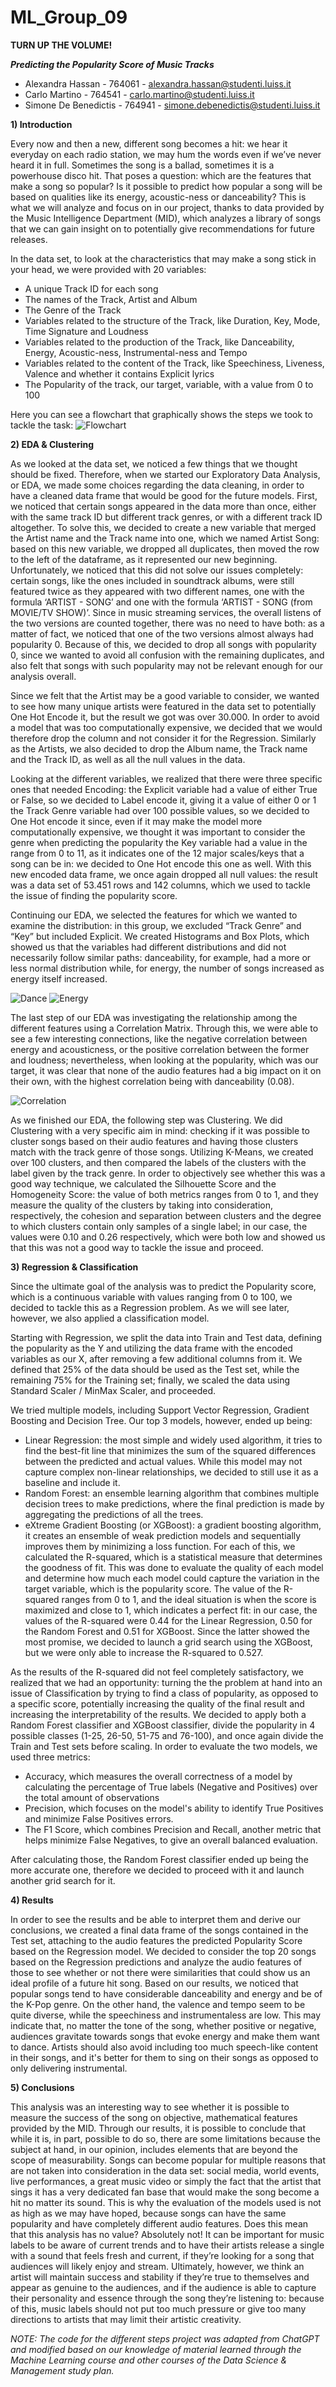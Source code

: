 # ML_Group_09

**TURN UP THE VOLUME!**

***Predicting the Popularity Score of Music Tracks***

* Alexandra Hassan - 764061 - alexandra.hassan@studenti.luiss.it
* Carlo Martino - 764541 - carlo.martino@studenti.luiss.it
* Simone De Benedictis - 764941 - simone.debenedictis@studenti.luiss.it

**1) Introduction**

Every now and then a new, different song becomes a hit: we hear it everyday on each radio station, we may hum the words even if we’ve never heard it in full. Sometimes the song is a ballad, sometimes it is a powerhouse disco hit.
That poses a question: which are the features that make a song so popular? Is it possible to predict how popular a song will be based on qualities like its energy, acoustic-ness or danceability?
This is what we will analyze and focus on in our project, thanks to data provided by the Music Intelligence Department (MID), which analyzes a library of songs that we can gain insight on to potentially give recommendations for future releases.

In the data set, to look at the characteristics that may make a song stick in your head, we were provided with 20 variables: 
* A unique Track ID for each song
* The names of the Track, Artist and Album
* The Genre of the Track
* Variables related to the structure of the Track, like Duration, Key, Mode, Time Signature and Loudness
* Variables related to the production of the Track, like Danceability, Energy, Acoustic-ness, Instrumental-ness and Tempo
* Variables related to the content of the Track, like Speechiness, Liveness, Valence and whether it contains Explicit lyrics
* The Popularity of the track, our target, variable, with a value from 0 to 100

Here you can see a flowchart that graphically shows the steps we took to tackle the task:
![Flowchart](images/Flowchart.jpg)

**2) EDA & Clustering**

As we looked at the data set, we noticed a few things that we thought should be fixed.
Therefore, when we started our Exploratory Data Analysis, or EDA, we made some choices regarding the data cleaning, in order to have a cleaned data frame that would be good for the future models.
First, we noticed that certain songs appeared in the data more than once, either with the same track ID but different track genres, or with a different track ID altogether. To solve this, we decided to create a new variable that merged the Artist name and the Track name into one, which we named Artist Song: based on this new variable, we dropped all duplicates, then moved the row to the left of the dataframe, as it represented our new beginning.
Unfortunately, we noticed that this did not solve our issues completely: certain songs, like the ones included in soundtrack albums, were still featured twice as they appeared with two different names, one with the formula ‘ARTIST - SONG’ and one with the formula ‘ARTIST - SONG (from MOVIE/TV SHOW)’. Since in music streaming services, the overall listens of the two versions are counted together, there was no need to have both: as a matter of fact, we noticed that one of the two versions almost always had popularity 0. 
Because of this, we decided to drop all songs with popularity 0, since we wanted to avoid all confusion with the remaining duplicates, and also felt that songs with such popularity may not be relevant enough for our analysis overall.

Since we felt that the Artist may be a good variable to consider, we wanted to see how many unique artists were featured in the data set to potentially One Hot Encode it, but the result we got was over 30.000. In order to avoid a model that was too computationally expensive, we decided that we would therefore drop the column and not consider it for the Regression.
Similarly as the Artists, we also decided to drop the Album name, the Track name and the Track ID, as well as all the null values in the data.

Looking at the different variables, we realized that there were three specific ones that needed Encoding:
the Explicit variable had a value of either True or False, so we decided to Label encode it, giving it a value of either 0 or 1
the Track Genre variable had over 100 possible values, so we decided to One Hot encode it since, even if it may make the model more computationally expensive, we thought it was important to consider the genre when predicting the popularity
the Key variable had a value in the range from 0 to 11, as it indicates one of the 12 major scales/keys that a song can be in: we decided to One Hot encode this one as well.
With this new encoded data frame, we once again dropped all null values: the result was a data set of 53.451 rows and 142 columns, which we used to tackle the issue of finding the popularity score.

Continuing our EDA, we selected the features for which we wanted to examine the distribution: in this group, we excluded “Track Genre” and “Key” but included Explicit.
We created Histograms and Box Plots, which showed us that the variables had different distributions and did not necessarily follow similar paths: danceability, for example, had a more or less normal distribution while, for energy, the number of songs increased as energy itself increased.

![Dance](images/Dance.png)
![Energy](images/Energy.png)

The last step of our EDA was investigating the relationship among the different features using a Correlation Matrix.
Through this, we were able to see a few interesting connections, like the negative correlation between energy and acousticness, or the positive correlation between the former and loudness; nevertheless, when looking at the popularity, which was our target, it was clear that none of the audio features had a big impact on it on their own, with the highest correlation being with danceability (0.08).

![Correlation](images/Correlation.png)

As we finished our EDA, the following step was Clustering.
We did Clustering with a very specific aim in mind: checking if it was possible to cluster songs based on their audio features and having those clusters match with the track genre of those songs.
Utilizing K-Means, we created over 100 clusters, and then compared the labels of the clusters with the label given by the track genre.
In order to objectively see whether this was a good way technique, we calculated the Silhouette Score and the Homogeneity Score: the value of both metrics ranges from 0 to 1, and they measure the quality of the clusters by taking into consideration, respectively, the cohesion and separation between clusters and the degree to which clusters contain only samples of a single label; in our case, the values were 0.10 and 0.26 respectively, which were both low and showed us that this was not a good way to tackle the issue and proceed.

**3) Regression & Classification**

Since the ultimate goal of the analysis was to predict the Popularity score, which is a continuous variable with values ranging from 0 to 100, we decided to tackle this as a Regression problem. As we will see later, however, we also applied a classification model.

Starting with Regression, we split the data into Train and Test data, defining the popularity as the Y and utilizing the data frame with the encoded variables as our X, after removing a few additional columns from it.
We defined that 25% of the data should be used as the Test set, while the remaining 75% for the Training set; finally, we scaled the data using Standard Scaler / MinMax Scaler, and proceeded.

We tried multiple models, including Support Vector Regression, Gradient Boosting and Decision Tree. Our top 3 models, however, ended up being:
* Linear Regression: the most simple and widely used algorithm, it tries to find the best-fit line that minimizes the sum of the squared differences between the predicted and actual values. While this model may not capture complex non-linear relationships, we decided to still use it as a baseline and include it.
* Random Forest: an ensemble learning algorithm that combines multiple decision trees to make predictions, where the final prediction is made by aggregating the predictions of all the trees.
* eXtreme Gradient Boosting (or XGBoost): a gradient boosting algorithm, it creates an ensemble of weak prediction models and sequentially improves them by minimizing a loss function.
For each of this, we calculated the R-squared, which is a statistical measure that determines the goodness of fit.
This was done to evaluate the quality of each model and determine how much each model could capture the variation in the target variable, which is the popularity score.
The value of the R-squared ranges from 0 to 1, and the ideal situation is when the score is maximized and close to 1, which indicates a perfect fit: in our case, the values of the R-squared were 0.44 for the Linear Regression, 0.50 for the Random Forest and 0.51 for XGBoost.
Since the latter showed the most promise, we decided to launch a grid search using the XGBoost, but we were only able to increase the R-squared to 0.527.

As the results of the R-squared did not feel completely satisfactory, we realized that we had an opportunity: turning the the problem at hand into an issue of Classification by trying to find a class of popularity, as opposed to a specific score, potentially increasing the quality of the final result and increasing the interpretability of the results.
We decided to apply both a Random Forest classifier and XGBoost classifier, divide the popularity in 4 possible classes (1-25, 26-50, 51-75 and 76-100), and once again divide the Train and Test sets before scaling.
In order to evaluate the two models, we used three metrics:
* Accuracy, which measures the overall correctness of a model by calculating the percentage of True labels (Negative and Positives) over the total amount of observations
* Precision, which focuses on the model's ability to identify True Positives and minimize False Positives errors.
* The F1 Score, which combines Precision and Recall, another metric that helps minimize False Negatives, to give an overall balanced evaluation.

After calculating those, the Random Forest classifier ended up being the more accurate one, therefore we decided to proceed with it and launch another grid search for it.

**4) Results**

In order to see the results and be able to interpret them and derive our conclusions, we created a final data frame of the songs contained in the Test set, attaching to the audio features the predicted Popularity Score based on the Regression model.
We decided to consider the top 20 songs based on the Regression predictions and analyze the audio features of those to see whether or not there were similarities that could show us an ideal profile of a future hit song.
Based on our results, we noticed that popular songs tend to have considerable danceability and energy and be of the K-Pop genre.
On the other hand, the valence and tempo seem to be quite diverse, while the speechiness and instrumentaless are low.
This may indicate that, no matter the tone of the song, whether positive or negative, audiences gravitate towards songs that evoke energy and make them want to dance. Artists should also avoid including too much speech-like content in their songs, and it's better for them to sing on their songs as opposed to only delivering instrumental.


**5) Conclusions**

This analysis was an interesting way to see whether it is possible to measure the success of the song on objective, mathematical features provided by the MID. 
Through our results, it is possible to conclude that while it is, in part, possible to do so, there are some limitations because the subject at hand, in our opinion, includes elements that are beyond the scope of measurability.
Songs can become popular for multiple reasons that are not taken into consideration in the data set: social media, world events, live performances, a great music video or simply the fact that the artist that sings it has a very dedicated fan base that would make the song become a hit no matter its sound.
This is why the evaluation of the models used is not as high as we may have hoped, because songs can have the same popularity and have completely different audio features.
Does this mean that this analysis has no value? Absolutely not! It can be important for music labels to be aware of current trends and to have their artists release a single with a sound that feels fresh and current, if they’re looking for a song that audiences will likely enjoy and stream.
Ultimately, however, we think an artist will maintain success and stability if they’re true to themselves and appear as genuine to the audiences, and if the audience is able to capture their personality and essence through the song they’re listening to: because of this, music labels should not put too much pressure or give too many directions to artists that may limit their artistic creativity.

*NOTE: The code for the different steps project was adapted from ChatGPT and modified based on our knowledge of material learned through the Machine Learning course and other courses of the Data Science & Management study plan.*
